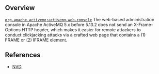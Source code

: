 ## Overview
[`org.apache.activemq:activemq-web-console`](http://search.maven.org/#search%7Cga%7C1%7Ca%3A%22activemq-web-console%22)
The web-based administration console in Apache ActiveMQ 5.x before 5.13.2 does not send an X-Frame-Options HTTP header, which makes it easier for remote attackers to conduct clickjacking attacks via a crafted web page that contains a (1) FRAME or (2) IFRAME element.

## References
- [NVD](https://web.nvd.nist.gov/view/vuln/detail?vulnId=CVE-2016-0734)